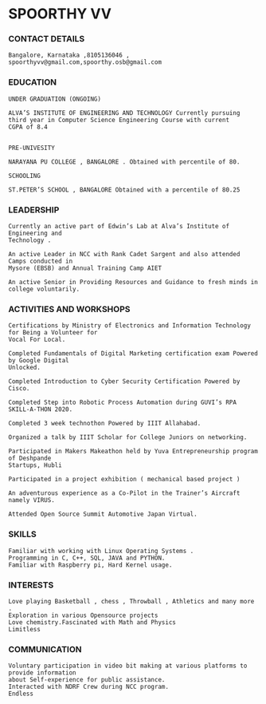 # SPOORTHY VV




### CONTACT DETAILS 

    Bangalore, Karnataka ,8105136046 , spoorthyvv@gmail.com,spoorthy.osb@gmail.com
    
### EDUCATION

    UNDER GRADUATION (ONGOING) 

    ALVA’S INSTITUTE OF ENGINEERING AND TECHNOLOGY Currently pursuing 
    third year in Computer Science Engineering Course with current 
    CGPA of 8.4
				
				
    PRE-UNIVESITY   
     
    NARAYANA PU COLLEGE , BANGALORE . Obtained with percentile of 80.
         
    SCHOOLING 
   
    ST.PETER’S SCHOOL , BANGALORE Obtained with a percentile of 80.25

### LEADERSHIP 

    Currently an active part of Edwin’s Lab at Alva’s Institute of Engineering and
    Technology .

    An active Leader in NCC with Rank Cadet Sargent and also attended Camps conducted in
    Mysore (EBSB) and Annual Training Camp AIET

    An active Senior in Providing Resources and Guidance to fresh minds in college voluntarily.

### ACTIVITIES AND WORKSHOPS

    Certifications by Ministry of Electronics and Information Technology for Being a Volunteer for
    Vocal For Local.

    Completed Fundamentals of Digital Marketing certification exam Powered by Google Digital
    Unlocked.

    Completed Introduction to Cyber Security Certification Powered by Cisco.

    Completed Step into Robotic Process Automation during GUVI’s RPA SKILL-A-THON 2020.

    Completed 3 week technothon Powered by IIIT Allahabad.

    Organized a talk by IIIT Scholar for College Juniors on networking.

    Participated in Makers Makeathon held by Yuva Entrepreneurship program of Deshpande
    Startups, Hubli

    Participated in a project exhibition ( mechanical based project )

    An adventurous experience as a Co-Pilot in the Trainer’s Aircraft namely VIRUS.

    Attended Open Source Summit Automotive Japan Virtual.

### 	SKILLS

    Familiar with working with Linux Operating Systems .
    Programming in C, C++, SQL, JAVA and PYTHON.
    Familiar with Raspberry pi, Hard Kernel usage.


### INTERESTS 

    Love playing Basketball , chess , Throwball , Athletics and many more .
    Exploration in various Opensource projects
    Love chemistry.Fascinated with Math and Physics
    Limitless 

### COMMUNICATION 


    Voluntary participation in video bit making at various platforms to provide information
    about Self-experience for public assistance.
    Interacted with NDRF Crew during NCC program.
    Endless

 
                                                           

 

